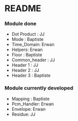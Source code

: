 # README #



### Module done ###

* Dot Product : JJ
* Mode : Baptiste
* Time_Domain: Erwan
* Helpers: Erwan
* Floor : Baptiste
* Common_header : JJ
* Header 1 : JJ
* Header 2 : JJ
* Header 3 : Baptiste


### Module currently developed ###

* Mapping : Baptiste
* Pcm_Handler: Erwan
* Envelope: Erwan
* Residue: JJ
